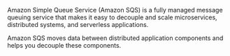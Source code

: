 Amazon Simple Queue Service (Amazon SQS) is a fully managed message queuing service that makes it easy to decouple and scale microservices, distributed systems, and serverless applications. 

Amazon SQS moves data between distributed application components and helps you decouple these components.

